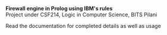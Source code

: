 <b>Firewall engine in Prolog using IBM's rules</b><br>
Project under CSF214, Logic in Computer Science, BITS Pilani

Read the documentation for completed details as well as usage
